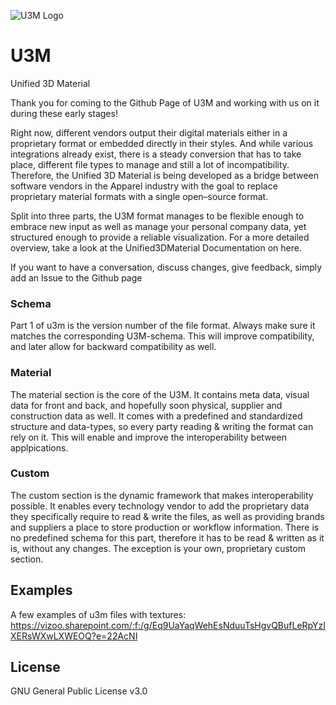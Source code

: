 
![U3M Logo](http://u3m.info/_src/logo_small.png)

# U3M
Unified 3D Material

Thank you for coming to the Github Page of U3M and working with us on it during these early stages!

Right now, different vendors output their digital materials either in a proprietary format or embedded directly in their styles. And while various integrations already exist, there is a steady conversion that has to take place, different file types to manage and still a lot of incompatibility. Therefore, the Unified 3D Material is being developed as a bridge between software vendors in the Apparel industry with the goal to replace proprietary material formats with a single open–source format.

Split into three parts, the U3M format manages to be flexible enough to embrace new input as well as manage your personal company data, yet structured enough to provide a reliable visualization. For a more detailed overview, take a look at the Unified3DMaterial Documentation on here. 

If you want to have a conversation, discuss changes, give feedback, simply add an Issue to the Github page

### Schema
Part 1 of u3m is the version number of the file format. Always make sure it matches the corresponding U3M-schema. This will improve compatibility, and later allow for backward compatibility as well. 

### Material
The material section is the core of the U3M. It contains meta data, visual data for front and back, and hopefully soon physical, supplier and construction data as well. It comes with a predefined and standardized structure and data-types, so every party reading & writing the format can rely on it. This will enable and improve the interoperability between applpications.

### Custom
The custom section is the dynamic framework that makes interoperability possible. It enables every technology vendor to add the proprietary data they specifically require to read & write the files, as well as providing brands and suppliers a place to store production or workflow information. 
There is no predefined schema for this part, therefore it has to be read & written as it is, without any changes. The exception is your own, proprietary custom section. 

## Examples

A few examples of u3m files with textures: 
https://vizoo.sharepoint.com/:f:/g/Eq9UaYaqWehEsNduuTsHgvQBufLeRpYzIXERsWXwLXWEOQ?e=22AcNI

## License

GNU General Public License v3.0 

